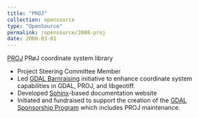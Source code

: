 ```yaml
---
title: "PROJ"
collection: opensource
type: "OpenSource"
permalink: /opensource/2008-proj
date: 2008-03-01
---
```


[PROJ](https://proj.org) PRøJ coordinate system library

* Project Steering Committee Member
* Led [GDAL Barnraising](https://gdalbarn.com/) initiative to enhance coordinate system
  capabilities in GDAL, PROJ, and libgeotiff.
* Developed [Sphinx](https://www.sphinx-doc.org/en/master/)-based documentation website
* Initiated and fundraised to support the creation of the [GDAL Sponsorship
  Program](https://gdal.org/en/stable/sponsors/index.html) which includes PROJ maintenance.


